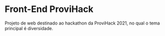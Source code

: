 # Front-End ProviHack
Projeto de web destinado ao hackathon da ProviHack 2021, no qual o tema principal é diversidade.
